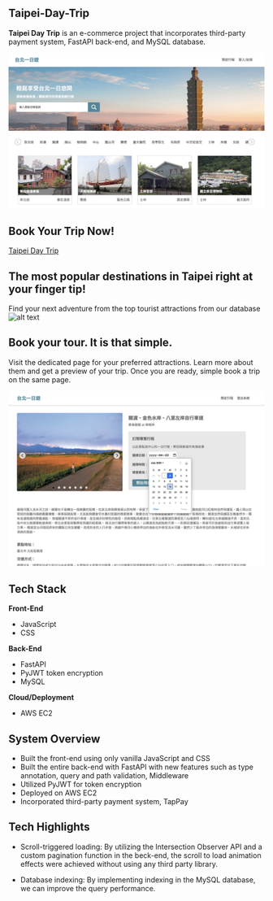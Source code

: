 ## Taipei-Day-Trip

**Taipei Day Trip** is an e-commerce project that incorporates third-party payment system, FastAPI back-end, and MySQL database. 

![alt text](<Screenshot 2025-07-01 at 09.35.56.png>)

## Book Your Trip Now!
[Taipei Day Trip](http://35.94.253.126:8000/)

## The most popular destinations in Taipei right at your finger tip!
Find your next adventure from the top tourist attractions from our database
![alt text](image.png)

## Book your tour. It is that simple.
Visit the dedicated page for your preferred attractions. Learn more about them and get a preview of your trip. Once you are ready, simple book a trip on the same page.

![alt text](image-1.png)

## Tech Stack
**Front-End**
- JavaScript
- CSS

**Back-End**
- FastAPI
- PyJWT token encryption
- MySQL

**Cloud/Deployment**
- AWS EC2




## System Overview

- Built the front-end using only vanilla JavaScript and CSS
- Built the entire back-end with FastAPI with new features such as type annotation, query and path validation, Middleware
- Utilized PyJWT for token encryption
- Deployed on AWS EC2
- Incorporated third-party payment system, TapPay

## Tech Highlights
- Scroll-triggered loading: By utilizing the Intersection Observer API and a custom pagination function in the beck-end, the scroll to load animation effects were achieved without using any third party library.

- Database indexing: By implementing indexing in the MySQL database, we can improve the query performance.
